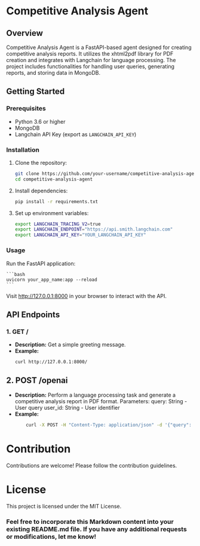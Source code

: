 # Competitive Analysis Agent

## Overview

Competitive Analysis Agent is a FastAPI-based agent designed for creating competitive analysis reports. It utilizes the xhtml2pdf library for PDF creation and integrates with Langchain for language processing. The project includes functionalities for handling user queries, generating reports, and storing data in MongoDB.

## Getting Started

### Prerequisites

- Python 3.6 or higher
- MongoDB
- Langchain API Key (export as `LANGCHAIN_API_KEY`)

### Installation

1. Clone the repository:

    ```bash
    git clone https://github.com/your-username/competitive-analysis-agent.git
    cd competitive-analysis-agent
    ```

2. Install dependencies:

    ```bash
    pip install -r requirements.txt
    ```

3. Set up environment variables:

    ```bash
    export LANGCHAIN_TRACING_V2=true
    export LANGCHAIN_ENDPOINT="https://api.smith.langchain.com"
    export LANGCHAIN_API_KEY="YOUR_LANGCHAIN_API_KEY"
    ```

### Usage

Run the FastAPI application:

    ```bash
    uvicorn your_app_name:app --reload
    ```
Visit http://127.0.0.1:8000 in your browser to interact with the API.

## API Endpoints

### 1. GET /

- **Description:** Get a simple greeting message.
- **Example:**
    ```bash
    curl http://127.0.0.1:8000/
    ```

## 2. POST /openai
- **Description:** Perform a language processing task and generate a competitive analysis report in PDF format.
Parameters:
query: String - User query
user_id: String - User identifier
- **Example:**
    ```bash
        curl -X POST -H "Content-Type: application/json" -d '{"query": "example query", "user_id": "123"}' http://127.0.0.1:8000/openai
    ```

# Contribution
Contributions are welcome! Please follow the contribution guidelines.

# License
This project is licensed under the MIT License.


### Feel free to incorporate this Markdown content into your existing README.md file. If you have any additional requests or modifications, let me know!
